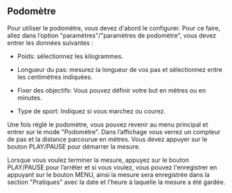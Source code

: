 ## Podomètre

Pour utiliser le podomètre, vous devez d'abord le configurer. Pour ce faire, allez dans l’option "paramètres"/"paramètres de podomètre", vous devez entrer les données suivantes :

* Poids: sélectionnez les kilogrammes.

* Longueur du pas: mesurez la longueur de vos pas et sélectionnez entre les centimètres indiquées.

* Fixer des objectifs: Vous pouvez définir votre but en mètres ou en minutes.

* Type de sport: Indiquez si vous marchez ou courez.

Une fois réglé le podomètre, vous pouvez revenir au menu principal et entrer sur le mode "Podomètre". Dans l’affichage vous verrez un compteur de pas et la distance parcourue en mètres. Vous devez appuyer sur le bouton PLAY/PAUSE pour démarrer la mesure.

Lorsque vous voulez terminer la mesure, appuyez sur le bouton PLAY/PAUSE pour l’arrêter et si vous voulez, vous pouvez l'enregistrer en appuyant sur le bouton MENU, ainsi la mesure sera enregistrée dans la section "Pratiques" avec la date et l'heure à laquelle la mesure a été gardée.
